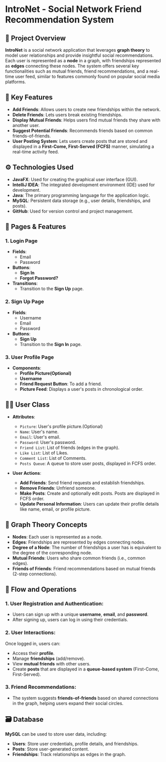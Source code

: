 # **IntroNet - Social Network Friend Recommendation System**

## 🚀 Project Overview

**IntroNet** is a social network application that leverages **graph theory** to model user relationships and provide insightful social recommendations. Each user is represented as a **node** in a graph, with friendships represented as **edges** connecting these nodes. The system offers several key functionalities such as mutual friends, friend recommendations, and a real-time user feed, similar to features commonly found on popular social media platforms.

## 📌 Key Features

- **Add Friends**: Allows users to create new friendships within the network.
- **Delete Friends**: Lets users break existing friendships.
- **Display Mutual Friends**: Helps users find mutual friends they share with another user.
- **Suggest Potential Friends**: Recommends friends based on common friends-of-friends.
- **User Posting System**: Lets users create posts that are stored and displayed in a **First-Come, First-Served (FCFS)** manner, simulating a real-time activity feed.

## ⚙️ Technologies Used

- **JavaFX**: Used for creating the graphical user interface (GUI).
- **IntelliJ IDEA**: The integrated development environment (IDE) used for development.
- **Java**: The primary programming language for the application logic.
- **MySQL**: Persistent data storage (e.g., user details, friendships, and posts).
- **GitHub**: Used for version control and project management.

## 📱 Pages & Features

### 1. **Login Page**

- **Fields**:
  - Email
  - Password
- **Buttons**:
  - **Sign In**
  - **Forgot Password?**
- **Transitions**:
  - Transition to the **Sign Up** page.

### 2. **Sign Up Page**

- **Fields**:
  - Username
  - Email
  - Password
- **Buttons**:
  - **Sign Up**
  - Transition to the **Sign In** page.

### 3. **User Profile Page**

- **Components**:
  - **Profile Picture(Optional)**
  - **Username**
  - **Friend Request Button**: To add a friend.
  - **Picture Feed**: Displays a user's posts in chronological order.

## 🧑‍💻 User Class

- **Attributes**:
  - `Picture`: User's profile picture.(Optional)
  - `Name`: User's name.
  - `Email`: User's email.
  - `Password`: User's password.
  - `Friend List`: List of friends (edges in the graph).
  - `Like List`: List of Likes.
  - `Comment List`: List of Comments.
  - `Posts Queue`: A queue to store user posts, displayed in FCFS order.

- **User Actions**:
  - **Add Friends**: Send friend requests and establish friendships.
  - **Remove Friends**: Unfriend someone.
  - **Make Posts**: Create and optionally edit posts. Posts are displayed in FCFS order.
  - **Update Personal Information**: Users can update their profile details like name, email, or profile picture.

## 🔗 Graph Theory Concepts

- **Nodes**: Each user is represented as a node.
- **Edges**: Friendships are represented by edges connecting nodes.
- **Degree of a Node**: The number of friendships a user has is equivalent to the degree of the corresponding node.
- **Mutual Friends**: Users who share common friends (i.e., common edges).
- **Friends of Friends**: Friend recommendations based on mutual friends (2-step connections).

## 🔄 Flow and Operations

### 1. **User Registration and Authentication**:

- Users can sign up with a unique **username**, **email**, and **password**.
- After signing up, users can log in using their credentials.

### 2. **User Interactions**:

Once logged in, users can:
- Access their **profile**.
- Manage **friendships** (add/remove).
- View **mutual friends** with other users.
- Create **posts** that are displayed in a **queue-based system** (First-Come, First-Served).

### 3. **Friend Recommendations**:

- The system suggests **friends-of-friends** based on shared connections in the graph, helping users expand their social circles.

## 🗃️ Database

**MySQL** can be used to store user data, including:
- **Users**: Store user credentials, profile details, and friendships.
- **Posts**: Store user-generated content.
- **Friendships**: Track relationships as edges in the graph.

